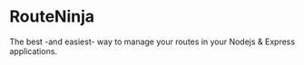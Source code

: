 RouteNinja
==========

The best -and easiest- way to manage your routes in your Nodejs &amp; Express applications.
